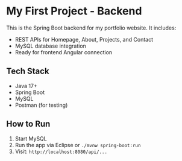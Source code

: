 # My First Project - Backend

This is the Spring Boot backend for my portfolio website. It includes:

- REST APIs for Homepage, About, Projects, and Contact
- MySQL database integration
- Ready for frontend Angular connection

## Tech Stack
- Java 17+
- Spring Boot
- MySQL
- Postman (for testing)

## How to Run
1. Start MySQL
2. Run the app via Eclipse or `./mvnw spring-boot:run`
3. Visit: `http://localhost:8080/api/...`
